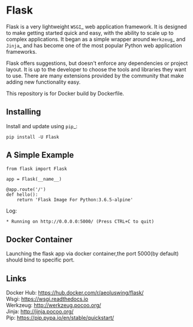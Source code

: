 Flask
=====

Flask is a very lightweight `WSGI`_ web application framework. It is designed to make getting started quick and easy,
 with the ability to scale up to complex applications. It began as a simple wrapper around `Werkzeug`_ and `Jinja`_ 
 and has become one of the most popular Python web application frameworks.

Flask offers suggestions, but doesn't enforce any dependencies or project layout. It is up to the developer to choose
 the tools and libraries they want to use. There are many extensions provided by the community that make adding new 
 functionality easy.

This repository is for Docker build by Dockerfile.

Installing
----------

Install and update using `pip`_:

    pip install -U Flask

A Simple Example
----------------

    from flask import Flask

    app = Flask(__name__)

    @app.route('/')
    def hello():
        return 'Flask Image For Python:3.6.5-alpine'
        
Log:            
            
    * Running on http://0.0.0.0:5000/ (Press CTRL+C to quit)

Docker Container
----------------

Launching the flask app via docker container,the port 5000(by default) should bind to specific port.

Links
----------------
 
Docker Hub: <https://hub.docker.com/r/aeoluswing/flask/>  
Wsgi: <https://wsgi.readthedocs.io>  
Werkzeug: <http://werkzeug.pocoo.org/>  
Jinja: <http://jinja.pocoo.org/>  
Pip: <https://pip.pypa.io/en/stable/quickstart/>  

     